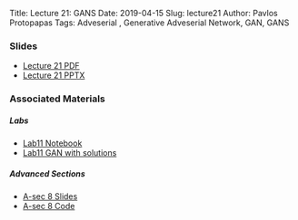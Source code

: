 Title: Lecture 21: GANS
Date: 2019-04-15
Slug: lecture21
Author: Pavlos Protopapas
Tags: Adveserial , Generative Adveserial Network, GAN, GANS


### Slides

- [Lecture 21 PDF]({attach}presentation/cs109b_lecture21_GANS.pdf)
- [Lecture 21 PPTX]({attach}presentation/cs109b_lecture21_GANS.pptx)


### Associated Materials 
##### Labs
- [Lab11 Notebook]({filename}../../labs/lab11/cs109b_lab11_gan.ipynb)
- [Lab11 GAN with solutions]({filename}../../labs/lab11/cs109b_lab11_gan_solutions.ipynb)

##### Advanced Sections 
- [A-sec 8 Slides]({attach}../../a-section/a-sec8/presentation/cs109b_asec8_slides_gan.pdf)
- [A-sec 8 Code]({filename}../../a-section/a-sec8/presentation/cs109b_asec8_code_gan.ipynb)

